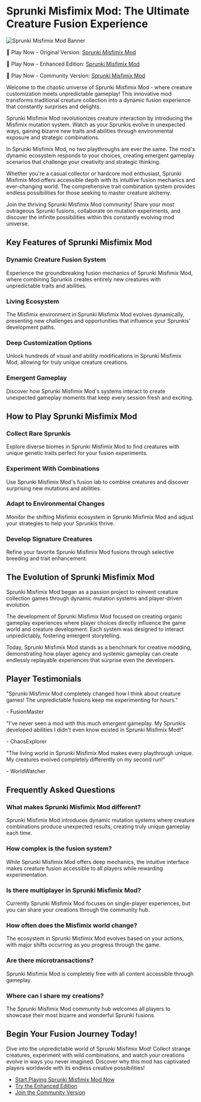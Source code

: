 # Sprunki Misfimix Mod: The Ultimate Creature Fusion Experience

![Sprunki Misfimix Mod Banner](https://raw.githubusercontent.com/sprunkiscrunkly/sprunki-misfimix-mod/main/assets/sprunki-misfimix-mod.png "Discover the World of Sprunki Misfimix Mod")

🔗 Play Now - Original Version: [Sprunki Misfimix Mod](https://sprunksters.com/sprunki-misfimix-mod/ "Official Sprunki Misfimix Mod")

🔗 Play Now - Enhanced Edition: [Sprunki Misfimix Mod](https://sprunkiscrunkly.com/sprunki-misfimix-mod/ "Sprunki Misfimix Mod Enhanced")

🔗 Play Now - Community Version: [Sprunki Misfimix Mod](https://sprunkipyramixed.com/sprunki-misfimix-mod/ "Community Powered Sprunki Misfimix Mod")

Welcome to the chaotic universe of Sprunki Misfimix Mod - where creature customization meets unpredictable gameplay! This innovative mod transforms traditional creature collection into a dynamic fusion experience that constantly surprises and delights.

Sprunki Misfimix Mod revolutionizes creature interaction by introducing the Misfimix mutation system. Watch as your Sprunkis evolve in unexpected ways, gaining bizarre new traits and abilities through environmental exposure and strategic combinations.

In Sprunki Misfimix Mod, no two playthroughs are ever the same. The mod's dynamic ecosystem responds to your choices, creating emergent gameplay scenarios that challenge your creativity and strategic thinking.

Whether you're a casual collector or hardcore mod enthusiast, Sprunki Misfimix Mod offers accessible depth with its intuitive fusion mechanics and ever-changing world. The comprehensive trait combination system provides endless possibilities for those seeking to master creature alchemy.

Join the thriving Sprunki Misfimix Mod community! Share your most outrageous Sprunki fusions, collaborate on mutation experiments, and discover the infinite possibilities within this constantly evolving mod universe.

## Key Features of Sprunki Misfimix Mod

### Dynamic Creature Fusion System

Experience the groundbreaking fusion mechanics of Sprunki Misfimix Mod, where combining Sprunkis creates entirely new creatures with unpredictable traits and abilities.

### Living Ecosystem

The Misfimix environment in Sprunki Misfimix Mod evolves dynamically, presenting new challenges and opportunities that influence your Sprunkis' development paths.

### Deep Customization Options

Unlock hundreds of visual and ability modifications in Sprunki Misfimix Mod, allowing for truly unique creature creations.

### Emergent Gameplay

Discover how Sprunki Misfimix Mod's systems interact to create unexpected gameplay moments that keep every session fresh and exciting.

## How to Play Sprunki Misfimix Mod

### Collect Rare Sprunkis

Explore diverse biomes in Sprunki Misfimix Mod to find creatures with unique genetic traits perfect for your fusion experiments.

### Experiment With Combinations

Use Sprunki Misfimix Mod's fusion lab to combine creatures and discover surprising new mutations and abilities.

### Adapt to Environmental Changes

Monitor the shifting Misfimix ecosystem in Sprunki Misfimix Mod and adjust your strategies to help your Sprunkis thrive.

### Develop Signature Creatures

Refine your favorite Sprunki Misfimix Mod fusions through selective breeding and trait enhancement.

## The Evolution of Sprunki Misfimix Mod

Sprunki Misfimix Mod began as a passion project to reinvent creature collection games through dynamic mutation systems and player-driven evolution.

The development of Sprunki Misfimix Mod focused on creating organic gameplay experiences where player choices directly influence the game world and creature development. Each system was designed to interact unpredictably, fostering emergent storytelling.

Today, Sprunki Misfimix Mod stands as a benchmark for creative modding, demonstrating how player agency and systemic gameplay can create endlessly replayable experiences that surprise even the developers.

## Player Testimonials

"Sprunki Misfimix Mod completely changed how I think about creature games! The unpredictable fusions keep me experimenting for hours."

\- FusionMaster

"I've never seen a mod with this much emergent gameplay. My Sprunkis developed abilities I didn't even know existed in Sprunki Misfimix Mod!"

\- ChaosExplorer

"The living world in Sprunki Misfimix Mod makes every playthrough unique. My creatures evolved completely differently on my second run!"

\- WorldWatcher

## Frequently Asked Questions

### What makes Sprunki Misfimix Mod different?

Sprunki Misfimix Mod introduces dynamic mutation systems where creature combinations produce unexpected results, creating truly unique gameplay each time.

### How complex is the fusion system?

While Sprunki Misfimix Mod offers deep mechanics, the intuitive interface makes creature fusion accessible to all players while rewarding experimentation.

### Is there multiplayer in Sprunki Misfimix Mod?

Currently Sprunki Misfimix Mod focuses on single-player experiences, but you can share your creations through the community hub.

### How often does the Misfimix world change?

The ecosystem in Sprunki Misfimix Mod evolves based on your actions, with major shifts occurring as you progress through the game.

### Are there microtransactions?

Sprunki Misfimix Mod is completely free with all content accessible through gameplay.

### Where can I share my creations?

The Sprunki Misfimix Mod community hub welcomes all players to showcase their most bizarre and wonderful Sprunki fusions.

## Begin Your Fusion Journey Today!

Dive into the unpredictable world of Sprunki Misfimix Mod! Collect strange creatures, experiment with wild combinations, and watch your creations evolve in ways you never imagined. Discover why this mod has captivated players worldwide with its endless creative possibilities!

- [Start Playing Sprunki Misfimix Mod Now](https://sprunksters.com/sprunki-misfimix-mod/)
- [Try the Enhanced Edition](https://sprunkiscrunkly.com/sprunki-misfimix-mod/)
- [Join the Community Version](https://sprunkipyramixed.com/sprunki-misfimix-mod/)
